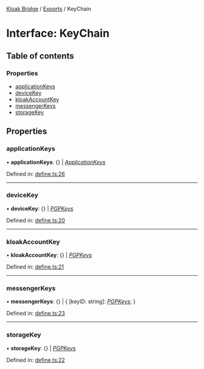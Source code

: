 [Kloak Bridge](../README.md) / [Exports](../modules.md) / KeyChain

# Interface: KeyChain

## Table of contents

### Properties

- [applicationKeys](keychain.md#applicationkeys)
- [deviceKey](keychain.md#devicekey)
- [kloakAccountKey](keychain.md#kloakaccountkey)
- [messengerKeys](keychain.md#messengerkeys)
- [storageKey](keychain.md#storagekey)

## Properties

### applicationKeys

• **applicationKeys**: {} \| [*ApplicationKeys*](applicationkeys.md)

Defined in: [define.ts:26](https://github.com/CoNET-project/kloak-bridge/blob/fd9d775/src/define.ts#L26)

___

### deviceKey

• **deviceKey**: {} \| [*PGPKeys*](pgpkeys.md)

Defined in: [define.ts:20](https://github.com/CoNET-project/kloak-bridge/blob/fd9d775/src/define.ts#L20)

___

### kloakAccountKey

• **kloakAccountKey**: {} \| [*PGPKeys*](pgpkeys.md)

Defined in: [define.ts:21](https://github.com/CoNET-project/kloak-bridge/blob/fd9d775/src/define.ts#L21)

___

### messengerKeys

• **messengerKeys**: {} \| { [keyID: string]: [*PGPKeys*](pgpkeys.md);  }

Defined in: [define.ts:23](https://github.com/CoNET-project/kloak-bridge/blob/fd9d775/src/define.ts#L23)

___

### storageKey

• **storageKey**: {} \| [*PGPKeys*](pgpkeys.md)

Defined in: [define.ts:22](https://github.com/CoNET-project/kloak-bridge/blob/fd9d775/src/define.ts#L22)

